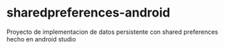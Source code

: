 # sharedpreferences-android
Proyecto de implementacion de datos persistente con shared preferences hecho en android studio
